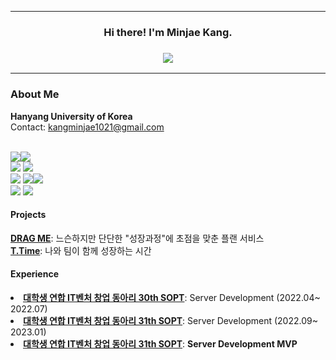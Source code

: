 ***
<h3 align="center">Hi there! I'm Minjae Kang.</h3>
<h3 align="center"><img src="https://img.shields.io/badge/Languages-Korean%20%26%20English-pink"></h3>

***

### About Me
**Hanyang University of Korea** <br>
Contact: kangminjae1021@gmail.com 

<br><img src="https://img.shields.io/badge/JavaScript-F7DF1E?style=flat-square&logo=JavaScript&logoColor=white"/><img src="https://img.shields.io/badge/TypeScript-2d79c7?style=flat-square&logo=TypeScript&logoColor=white"/>
<br>
<img src="https://img.shields.io/badge/Node.js-339933?style=flat-sqaure&logo=Node.js&logoColor=white"> <img src="https://img.shields.io/badge/NestJS-E0234E?style=flat-sqaure&logo=NestJS&logoColor=white">
<br>
<img src="https://img.shields.io/badge/PostgreSQL-4169E1?style=flat-square&logo=PostgreSQL&logoColor=white"/> <img src="https://img.shields.io/badge/MongoDB-47A248?style=flat-sqaure&logo=MongoDB&logoColor=white"><img src="https://img.shields.io/badge/AWS-232F3E?style=flat-square&logo=AmazonAWS&logoColor=white"/> 
<br>
<img src="https://img.shields.io/badge/Git-F05032?style=flat-sqaure&logo=Git&logoColor=white"> <img src="https://img.shields.io/badge/Github-181717?style=flat-sqaure&logo=Github&logoColor=white">

#### Projects
   <a href="https://github.com/Team-DragMe"><b>DRAG ME</b></a>: 느슨하지만 단단한 "성장과정"에 초점을 맞춘 플랜 서비스
   <br>
   <a href="https://github.com/Antititi-time"><b>T.Time</b></a>: 나와 팀이 함께 성장하는 시간

#### Experience
   <li><a href="http://sopt.org/wp/"><b>대학생 연합 IT벤처 창업 동아리 30th SOPT</b></a>: Server Development  (2022.04~ 2022.07) </li>
   <li><a href="http://sopt.org/wp/"><b>대학생 연합 IT벤처 창업 동아리 31th SOPT</b></a>: Server Development  (2022.09~ 2023.01) </li>
   <li><a href="http://sopt.org/wp/"><b>대학생 연합 IT벤처 창업 동아리 31th SOPT</b></a>: <b>Server Development MVP</b></li>
   


